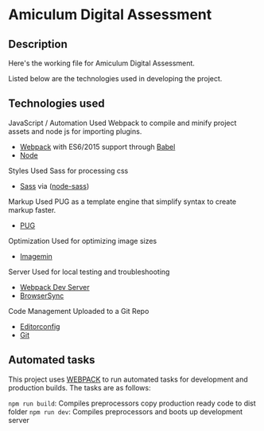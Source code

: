 # Amiculum Digital Assessment


## Description

Here's the working file for Amiculum Digital Assessment.

Listed below are the technologies used in developing the project.

## Technologies used

JavaScript / Automation
Used Webpack to compile and minify project assets and node js for importing plugins.

- [Webpack](https://webpack.js.org/) with ES6/2015 support through [Babel](https://babeljs.io/)
- [Node](https://nodejs.org/)

Styles
Used Sass for processing css
- [Sass](http://sass-lang.com/) via ([node-sass](https://github.com/sass/node-sass))

Markup
Used PUG as a template engine that simplify syntax to create markup faster.
- [PUG](https://pugjs.org/)

Optimization
Used for optimizing image sizes
- [Imagemin](https://github.com/imagemin/imagemin)

Server
Used for local testing and troubleshooting
- [Webpack Dev Server](https://webpack.js.org/configuration/dev-server/)
- [BrowserSync](http://www.browsersync.io/)

Code Management
Uploaded to a Git Repo
- [Editorconfig](http://editorconfig.org/)
- [Git](https://git-scm.com/)


## Automated tasks

This project uses [WEBPACK](https://webpack.js.org/) to run automated tasks for development and production builds.
The tasks are as follows:

`npm run build`: Compiles preprocessors copy production ready code to dist folder
`npm run dev`: Compiles preprocessors and boots up development server
